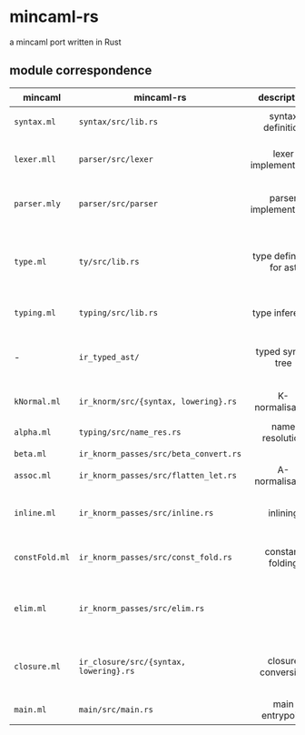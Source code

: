 # mincaml-rs

a mincaml port written in Rust

## module correspondence

| mincaml        | mincaml-rs                             |       description       |         概要         |
| -------------- | -------------------------------------- | :---------------------: | :------------------: |
| `syntax.ml`    | `syntax/src/lib.rs`                    |    syntax definition    |       構文定義       |
| `lexer.mll`    | `parser/src/lexer`                     |  lexer implementation   |      字句解析器      |
| `parser.mly`   | `parser/src/parser`                    |  parser implementation  |      構文解析器      |
| `type.ml`      | `ty/src/lib.rs`                        | type definition for ast | 構文木のための型定義 |
| `typing.ml`    | `typing/src/lib.rs`                    |     type inference      |        型推論        |
| -              | `ir_typed_ast/`                        |    typed syntax tree    |   型推論後の構文木   |
| `kNormal.ml`   | `ir_knorm/src/{syntax, lowering}.rs`   |     K-normalisation     |       K 正規化       |
| `alpha.ml`     | `typing/src/name_res.rs`               |     name resolution     |       名前解決       |
| `beta.ml`      | `ir_knorm_passes/src/beta_convert.rs`  |                         |                      |
| `assoc.ml`     | `ir_knorm_passes/src/flatten_let.rs`   |     A-normalisation     |       A 正規化       |
| `inline.ml`    | `ir_knorm_passes/src/inline.rs`        |        inlining         |     インライン化     |
| `constFold.ml` | `ir_knorm_passes/src/const_fold.rs`    |    constant folding     |     定数畳み込み     |
| `elim.ml`      | `ir_knorm_passes/src/elim.rs`          |                         |   不要な束縛の除去   |
| `closure.ml`   | `ir_closure/src/{syntax, lowering}.rs` |   closure conversion    |    クロージャ変換    |
| `main.ml`      | `main/src/main.rs`                     |     main entrypoint     |      main 関数       |
